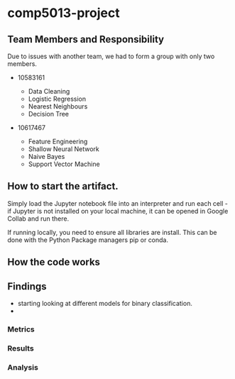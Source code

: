 # comp5013-project
 
## Team Members and Responsibility

Due to issues with another team, we had to form a group with only two members.

- 10583161
    - Data Cleaning
    - Logistic Regression
    - Nearest Neighbours
    - Decision Tree

- 10617467
    - Feature Engineering
    - Shallow Neural Network 
    - Naive Bayes
    - Support Vector Machine

## How to start the artifact.

Simply load the Jupyter notebook file into an interpreter and run each cell - if Jupyter is not installed on your local machine, it can be opened in Google Collab and run there.

If running locally, you need to ensure all libraries are install. This can be done with the Python Package managers pip or conda.

## How the code works

## Findings

- starting looking at different models for binary classification.
- 

### Metrics

### Results

### Analysis